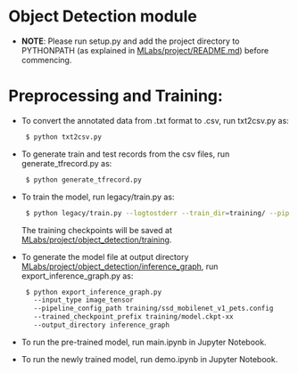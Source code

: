 # Object Detection module 

* **NOTE**: Please run setup.py and add the project directory to PYTHONPATH (as explained in [MLabs/project/README.md](../README.md)) before commencing.

# Preprocessing and Training:

* To convert the annotated data from .txt format to .csv, run txt2csv.py as:
  ```bash
   $ python txt2csv.py
   ```
* To generate train and test records from the csv files, run generate_tfrecord.py as:
  ```bash
   $ python generate_tfrecord.py
   ```
* To train the model, run legacy/train.py as:
  ```bash
   $ python legacy/train.py --logtostderr --train_dir=training/ --pipeline_config_path=training/ssd_mobilenet_v1_pets.config
   ```
  The training checkpoints will be saved at [MLabs/project/object_detection/training](./training).

* To generate the model file at output directory [MLabs/project/object_detection/inference_graph](./inference_graph), run export_inference_graph.py as:
  ```bash
   $ python export_inference_graph.py     
     --input_type image_tensor     
     --pipeline_config_path training/ssd_mobilenet_v1_pets.config     
     --trained_checkpoint_prefix training/model.ckpt-xx     
     --output_directory inference_graph
   ```

* To run the pre-trained model, run main.ipynb in Jupyter Notebook.

* To run the newly trained model, run demo.ipynb in Jupyter Notebook.  
  
  


